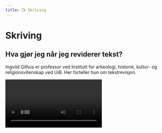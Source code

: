 ```yaml
---
title: 📺 Skriving
---
```


# Skriving



## Hva gjør jeg når jeg reviderer tekst?

Ingvild Gilhus er professor ved Institutt for arkeologi, historie, kultur- og religionsvitenskap ved UiB. Her forteller hun om tekstrevisjon.

<Video id="rnqQo0pyg3E" title="Hva gjør jeg når jeg reviderer tekst?" />


## Hva menes med å 'ta stilling' eller 'diskutere selvstendig'?

Filosof og skrivementor Åsne Grøgaard hjelper deg å lese og skrive filosofiske tekster. Eksemplene er hentet fra Ex.Phil. ved Universitetet i Oslo.

<Video id="FJKg3G-JRpg" title="Hva menes med å 'ta stilling' eller 'diskutere selvstendig'?" />


## Hvordan finne noe interessant å skrive oppgave om?

Anders Johansen er professor ved Institutt for informasjons- og medievitenskap ved UiB. Her snakker han om hvordan finne en interessant problemstilling for en bachelor- eller masteroppgave.

<Video id="FOwhrXNnHNI" title="Hvordan finne noe interessant å skrive oppgave om?" />


## Hvordan blir man en god skribent?

Marianne Lien, professor i sosialantropologi ved UiO, forteller om hvordan man kan håndtere skrivesperre og det hun kaller delesperre.

<Video id="p3TFJyX5DJo" title="Hvordan blir man en god skribent?" />


## Hvordan bruke informanter som kilde i akademisk tekst?

Odd Are Berkaak, professor i sosialantropologi ved Universitetet i Oslo, forteller om hvordan en kan bruke feltmateriale samlet inn ved deltagende observasjon i en akademisk tekst.

<Video id="ktM1r1Ca5Tc" title="Hvordan bruke informanter som kilde i akademisk tekst?" />



## Kva er forskjellen på ei god og ei dårleg oppgåve?

Lars Nyre er professor ved Institutt for informasjons- og medievitskap ved UiB. Her fortel han om ei oppgåve han skreiv som ikkje blei like godt motteken som han hadde vona.

<Video id="GD1scK6R01A" title="Kva er forskjellen på ei god og ei dårleg oppgåve?" />


## Saying What You Mean part 1 & 2

A good approach to argumentation in academic writing, part 1 of 2.

<Video id="OWeAPxlxGnE" title="Saying What You Mean part 1" />

<Video id="DVTg57airZg" title="Saying What You Mean part 2" />

